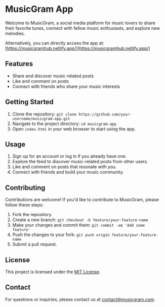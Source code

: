 # MusicGram App

Welcome to MusicGram, a social media platform for music lovers to share their favorite tunes, connect with fellow music enthusiasts, and explore new melodies.

Alternatively, you can directly access the app at: [https://musicgramhub.netlify.app/](https://musicgramhub.netlify.app/)

## Features

- Share and discover music-related posts
- Like and comment on posts
- Connect with friends who share your music interests

## Getting Started

1. Clone the repository: `git clone https://github.com/your-username/musicgram-app.git`
2. Navigate to the project directory: `cd musicgram-app`
3. Open `index.html` in your web browser to start using the app.

## Usage

1. Sign up for an account or log in if you already have one.
2. Explore the feed to discover music-related posts from other users.
3. Like and comment on posts that resonate with you.
4. Connect with friends and build your music community.

## Contributing

Contributions are welcome! If you'd like to contribute to MusicGram, please follow these steps:

1. Fork the repository.
2. Create a new branch: `git checkout -b feature/your-feature-name`
3. Make your changes and commit them: `git commit -am 'Add some feature'`
4. Push the changes to your fork: `git push origin feature/your-feature-name`
5. Submit a pull request.

## License

This project is licensed under the [MIT License](LICENSE).

## Contact

For questions or inquiries, please contact us at contact@musicgram.com.
